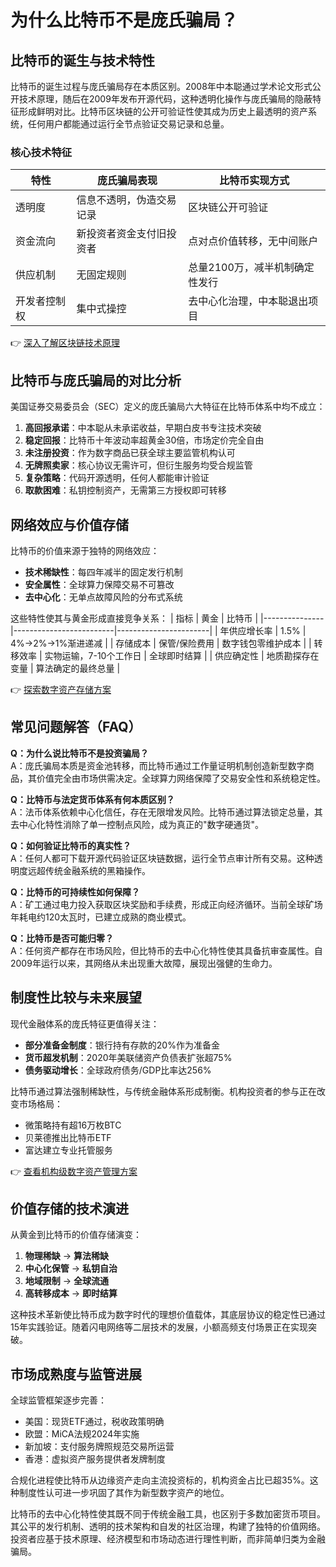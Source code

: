 # 为什么比特币不是庞氏骗局？

## 比特币的诞生与技术特性

比特币的诞生过程与庞氏骗局存在本质区别。2008年中本聪通过学术论文形式公开技术原理，随后在2009年发布开源代码，这种透明化操作与庞氏骗局的隐蔽特征形成鲜明对比。比特币区块链的公开可验证性使其成为历史上最透明的资产系统，任何用户都能通过运行全节点验证交易记录和总量。

### 核心技术特征
| 特性          | 庞氏骗局表现                | 比特币实现方式                  |
|---------------|---------------------------|-------------------------------|
| 透明度        | 信息不透明，伪造交易记录    | 区块链公开可验证                |
| 资金流向      | 新投资者资金支付旧投资者    | 点对点价值转移，无中间账户      |
| 供应机制      | 无固定规则                  | 总量2100万，减半机制确定性发行  |
| 开发者控制权  | 集中式操控                  | 去中心化治理，中本聪退出项目     |

👉 [深入了解区块链技术原理](https://bit.ly/okx_welcome)

## 比特币与庞氏骗局的对比分析

美国证券交易委员会（SEC）定义的庞氏骗局六大特征在比特币体系中均不成立：
1. **高回报承诺**：中本聪从未承诺收益，早期白皮书专注技术突破
2. **稳定回报**：比特币十年波动率超黄金30倍，市场定价完全自由
3. **未注册投资**：作为数字商品已获全球主要监管机构认可
4. **无牌照卖家**：核心协议无需许可，但衍生服务均受合规监管
5. **复杂策略**：代码开源透明，任何人都能审计验证
6. **取款困难**：私钥控制资产，无需第三方授权即可转移

## 网络效应与价值存储

比特币的价值来源于独特的网络效应：
- **技术稀缺性**：每四年减半的固定发行机制
- **安全属性**：全球算力保障交易不可篡改
- **去中心化**：无单点故障风险的分布式系统

这些特性使其与黄金形成直接竞争关系：
| 指标          | 黄金                      | 比特币                  |
|---------------|-------------------------|-----------------------|
| 年供应增长率  | 1.5%                    | 4%→2%→1%渐进递减      |
| 存储成本      | 保管/保险费用            | 数字钱包零维护成本      |
| 转移效率      | 实物运输，7-10个工作日   | 全球即时结算            |
| 供应确定性    | 地质勘探存在变量          | 算法确定的最终总量      |

👉 [探索数字资产存储方案](https://bit.ly/okx_welcome)

## 常见问题解答（FAQ）

**Q：为什么说比特币不是投资骗局？**  
A：庞氏骗局本质是资金池转移，而比特币通过工作量证明机制创造新型数字商品，其价值完全由市场供需决定。全球算力网络保障了交易安全性和系统稳定性。

**Q：比特币与法定货币体系有何本质区别？**  
A：法币体系依赖中心化信任，存在无限增发风险。比特币通过算法锁定总量，其去中心化特性消除了单一控制点风险，成为真正的"数字硬通货"。

**Q：如何验证比特币的真实性？**  
A：任何人都可下载开源代码验证区块链数据，运行全节点审计所有交易。这种透明度远超传统金融系统的黑箱操作。

**Q：比特币的可持续性如何保障？**  
A：矿工通过电力投入获取区块奖励和手续费，形成正向经济循环。当前全球矿场年耗电约120太瓦时，已建立成熟的商业模式。

**Q：比特币是否可能归零？**  
A：任何资产都存在市场风险，但比特币的去中心化特性使其具备抗审查属性。自2009年运行以来，其网络从未出现重大故障，展现出强健的生命力。

## 制度性比较与未来展望

现代金融体系的庞氏特征更值得关注：
- **部分准备金制度**：银行持有存款的20%作为准备金
- **货币超发机制**：2020年美联储资产负债表扩张超75%
- **债务驱动增长**：全球政府债务/GDP比率达256%

比特币通过算法强制稀缺性，与传统金融体系形成制衡。机构投资者的参与正在改变市场格局：
- 微策略持有超16万枚BTC
- 贝莱德推出比特币ETF
- 富达建立专业托管服务

👉 [查看机构级数字资产管理方案](https://bit.ly/okx_welcome)

## 价值存储的技术演进

从黄金到比特币的价值存储演变：
1. **物理稀缺** → **算法稀缺**  
2. **中心化保管** → **私钥自治**  
3. **地域限制** → **全球流通**  
4. **高转移成本** → **即时结算**

这种技术革新使比特币成为数字时代的理想价值载体，其底层协议的稳定性已通过15年实践验证。随着闪电网络等二层技术的发展，小额高频支付场景正在实现突破。

## 市场成熟度与监管进展

全球监管框架逐步完善：
- 美国：现货ETF通过，税收政策明确
- 欧盟：MiCA法规2024年实施
- 新加坡：支付服务牌照规范交易所运营
- 香港：虚拟资产服务提供者发牌制度

合规化进程使比特币从边缘资产走向主流投资标的，机构资金占比已超35%。这种制度性认可进一步巩固了其作为新型数字资产的地位。

比特币的去中心化特性使其既不同于传统金融工具，也区别于多数加密货币项目。其公平的发行机制、透明的技术架构和自发的社区治理，构建了独特的价值网络。投资者应基于技术原理、经济模型和市场动态进行理性判断，而非简单归类为金融骗局。